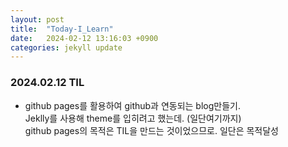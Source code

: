 ```yaml
---
layout: post
title:  "Today-I_Learn"
date:   2024-02-12 13:16:03 +0900
categories: jekyll update
---
```


### 2024.02.12 TIL 
- github pages를 활용하여 github과 연동되는 blog만들기.<br>
  Jeklly를 사용해 theme를 입히려고 했는데. (일단여기까지)<br>
  github pages의 목적은 TIL을 만드는 것이었으므로. 일단은 목적달성
